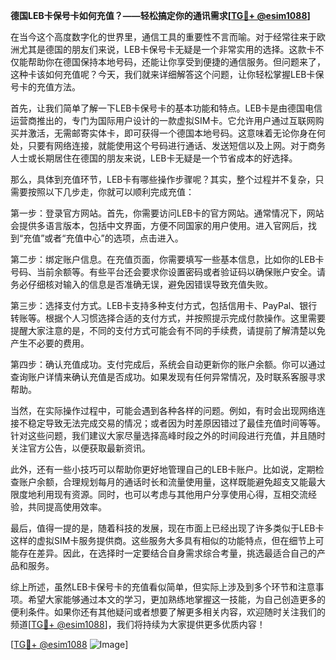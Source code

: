**德国LEB卡保号卡如何充值？——轻松搞定你的通讯需求[[TG💪+ @esim1088](https://t.me/s/esim1088)]**

在当今这个高度数字化的世界里，通信工具的重要性不言而喻。对于经常往来于欧洲尤其是德国的朋友们来说，LEB卡保号卡无疑是一个非常实用的选择。这款卡不仅能帮助你在德国保持本地号码，还能让你享受到便捷的通信服务。但问题来了，这种卡该如何充值呢？今天，我们就来详细解答这个问题，让你轻松掌握LEB卡保号卡的充值方法。

首先，让我们简单了解一下LEB卡保号卡的基本功能和特点。LEB卡是由德国电信运营商推出的，专门为国际用户设计的一款虚拟SIM卡。它允许用户通过互联网购买并激活，无需邮寄实体卡，即可获得一个德国本地号码。这意味着无论你身在何处，只要有网络连接，就能使用这个号码进行通话、发送短信以及上网。对于商务人士或长期居住在德国的朋友来说，LEB卡无疑是一个节省成本的好选择。

那么，具体到充值环节，LEB卡有哪些操作步骤呢？其实，整个过程并不复杂，只需要按照以下几步走，你就可以顺利完成充值：

第一步：登录官方网站。首先，你需要访问LEB卡的官方网站。通常情况下，网站会提供多语言版本，包括中文界面，方便不同国家的用户使用。进入官网后，找到“充值”或者“充值中心”的选项，点击进入。

第二步：绑定账户信息。在充值页面，你需要填写一些基本信息，比如你的LEB卡号码、当前余额等。有些平台还会要求你设置密码或者验证码以确保账户安全。请务必仔细核对输入的信息是否准确无误，避免因错误导致充值失败。

第三步：选择支付方式。LEB卡支持多种支付方式，包括信用卡、PayPal、银行转账等。根据个人习惯选择合适的支付方式，并按照提示完成付款操作。这里需要提醒大家注意的是，不同的支付方式可能会有不同的手续费，请提前了解清楚以免产生不必要的费用。

第四步：确认充值成功。支付完成后，系统会自动更新你的账户余额。你可以通过查询账户详情来确认充值是否成功。如果发现有任何异常情况，及时联系客服寻求帮助。

当然，在实际操作过程中，可能会遇到各种各样的问题。例如，有时会出现网络连接不稳定导致无法完成交易的情况；或者因为时差原因错过了最佳充值时间等等。针对这些问题，我们建议大家尽量选择高峰时段之外的时间段进行充值，并且随时关注官方公告，以便获取最新资讯。

此外，还有一些小技巧可以帮助你更好地管理自己的LEB卡账户。比如说，定期检查账户余额，合理规划每月的通话时长和流量使用量，这样既能避免超支又能最大限度地利用现有资源。同时，也可以考虑与其他用户分享使用心得，互相交流经验，共同提高使用效率。

最后，值得一提的是，随着科技的发展，现在市面上已经出现了许多类似于LEB卡这样的虚拟SIM卡服务提供商。这些服务大多具有相似的功能特点，但在细节上可能存在差异。因此，在选择时一定要结合自身需求综合考量，挑选最适合自己的产品和服务。

综上所述，虽然LEB卡保号卡的充值看似简单，但实际上涉及到多个环节和注意事项。希望大家能够通过本文的学习，更加熟练地掌握这一技能，为自己创造更多的便利条件。如果你还有其他疑问或者想要了解更多相关内容，欢迎随时关注我们的频道[[TG💪+ @esim1088](https://t.me/s/esim1088)]，我们将持续为大家提供更多优质内容！

[[TG💪+ @esim1088](https://t.me/s/esim1088) ![Image](https://i.postimg.cc/4NQfJmqS/Snipaste-2025-05-13-00-14-12.png)]